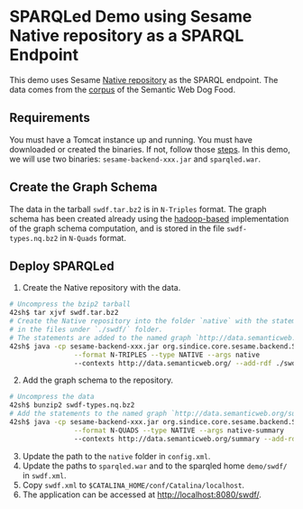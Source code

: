 # SPARQLed Demo using Sesame Native repository as a SPARQL Endpoint

This demo uses Sesame [Native repository](http://openrdf.callimachus.net/sesame/2.7/docs/users.docbook?view#Creating_a_Native_RDF_Repository) as the SPARQL endpoint. The data comes from the [corpus](http://datahub.io/dataset/semantic-web-dog-food) of the Semantic Web Dog Food.

## Requirements

You must have a Tomcat instance up and running.
You must have downloaded or created the binaries. If not, follow those [steps](https://github.com/sindice/sparqled/wiki/Getting-Binaries). In this demo, we will use two binaries: `sesame-backend-xxx.jar` and `sparqled.war`.

## Create the Graph Schema

The data in the tarball `swdf.tar.bz2` is in `N-Triples` format. The graph schema has been created already using the [hadoop-based](https://github.com/sindice/summary) implementation of the graph schema computation, and is stored in the file `swdf-types.nq.bz2` in `N-Quads` format.

## Deploy SPARQLed

1. Create the Native repository with the data.
```sh
# Uncompress the bzip2 tarball
42sh$ tar xjvf swdf.tar.bz2
# Create the Native repository into the folder `native` with the statements
# in the files under `./swdf/` folder.
# The statements are added to the named graph `http://data.semanticweb.org/`.
42sh$ java -cp sesame-backend-xxx.jar org.sindice.core.sesame.backend.SesameBackendCLI \
                --format N-TRIPLES --type NATIVE --args native
                --contexts http://data.semanticweb.org/ --add-rdf ./swdf/
```
2. Add the graph schema to the repository.
```sh
# Uncompress the data
42sh$ bunzip2 swdf-types.nq.bz2
# Add the statements to the named graph `http://data.semanticweb.org/summary`.
42sh$ java -cp sesame-backend-xxx.jar org.sindice.core.sesame.backend.SesameBackendCLI \
                --format N-QUADS --type NATIVE --args native-summary
                --contexts http://data.semanticweb.org/summary --add-rdf ./swdf-types.nq
```
3. Update the path to the `native` folder in `config.xml`.
4. Update the paths to `sparqled.war` and to the sparqled home `demo/swdf/` in `swdf.xml`.
5. Copy `swdf.xml` to `$CATALINA_HOME/conf/Catalina/localhost`.
6. The application can be accessed at [http://localhost:8080/swdf/](http://localhost:8080/swdf/).

